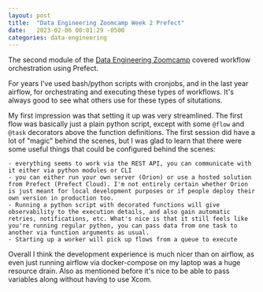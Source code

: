 ```yaml
---
layout: post
title:  "Data Engineering Zoomcamp Week 2 Prefect"
date:   2023-02-06 00:01:29 -0500
categories: data-engineering
---
```


The second module of the [Data Engineering Zoomcamp](https://github.com/DataTalksClub/data-engineering-zoomcamp) covered workflow orchestration using Prefect.

For years I've used bash/python scripts with cronjobs, and in the last year airflow, for orchestrating and executing these types of workflows. It's always good to see what others use for these types of situtations.

My first impression was that setting it up was very streamlined. The first flow was basically just a plain python script, except with some `@flow` and `@task` decorators above the function definitions. The first session did have a lot of "magic" behind the scenes, but I was glad to learn that there were some useful things that could be configured behind the scenes:

    - everything seems to work via the REST API, you can communicate with it either via python modules or CLI
    - you can either run your own server (Orion) or use a hosted solution from Prefect (Prefect Cloud). I'm not entirely certain whether Orion is just meant for local development purposes or if people deploy their own version in production too.
    - Running a python script with decorated functions will give observability to the execution details, and also gain automatic retries, notifications, etc. What's nice is that it still feels like you're running regular python, you can pass data from one task to another via function arguments as usual. 
    - Starting up a worker will pick up flows from a queue to execute

Overall I think the development experience is much nicer than on airflow, as even just running airflow via docker-compose on my laptop was a huge resource drain. Also as mentioned before it's nice to be able to pass variables along without having to use Xcom.